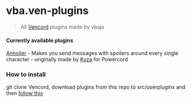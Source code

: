 # vba.ven-plugins
>All [Vencord](https://github.com/Vendicated/Vencord) plugins made by vbajs

#### Currently available plugins
[Annoiler](https://github.com/vbajs/vba.ven-plugins/tree/main/annoiler.ts) - Makes you send messages with spoilers around every single character - originally made by [Kyza](https://github.com/Kyza) for Powercord

### How to install
git clone Vencord, download plugins from this repo to src/userplugins and then [follow this](https://github.com/Vendicated/Vencord/blob/main/docs/1_INSTALLING.md#installing-vencord)